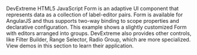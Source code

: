 DevExtreme HTML5 JavaScript Form is an adaptive UI component that represents data as a collection of label-editor pairs. Form is available for AngularJS and thus supports two-way binding to scope properties and declarative configuration. This example shows a slightly customized Form with editors arranged into groups. DevExtreme also provides other controls, like Filter Builder, Range Selector, Radio Group, which are more specialized. View demos in this section to learn their application.